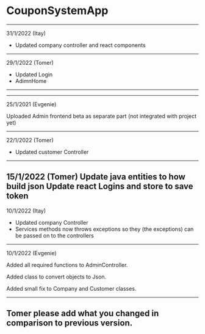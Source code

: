 # CouponSystemApp
-----
31/1/2022 (Itay)
- Updated company controller and react components
-----
29/1/2022 (Tomer)
- Updated Login 
- AdimnHome
-----
-----
25/1/2021 (Evgenie)

Uploaded Admin frontend beta as separate part (not integrated with project yet)

-----
22/1/2022 (Tomer)
- Updated customer Controller
-----
15/1/2022 (Tomer)
Update java entities to how build json
Update react Logins and store to save token
-----
10/1/2022 (Itay)

- Updated company Controller
- Services methods now throws exceptions so they (the exceptions) can be passed on to the controllers
-----
10/1/2022 (Evgenie)

Added all required functions to AdminController.

Added class to convert objects to Json.

Added small fix to Company and Customer classes.

-----
Tomer please add what you changed in comparison to previous version.
-----
